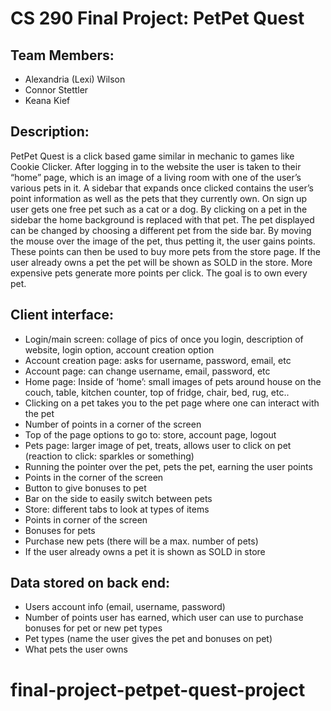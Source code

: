 # CS 290 Final Project: PetPet Quest

## Team Members:
* Alexandria (Lexi) Wilson
* Connor Stettler
* Keana Kief

## Description:
PetPet Quest is a click based game similar in mechanic to games like Cookie Clicker. After
logging in to the website the user is taken to their “home” page, which is an image of a living
room with one of the user’s various pets in it. A sidebar that expands once clicked contains the
user’s point information as well as the pets that they currently own. On sign up user gets one
free pet such as a cat or a dog. By clicking on a pet in the sidebar the home background is
replaced with that pet. The pet displayed can be changed by choosing a different pet from the
side bar. By moving the mouse over the image of the pet, thus petting it, the user gains points.
These points can then be used to buy more pets from the store page. If the user already owns a
pet the pet will be shown as SOLD in the store. More expensive pets generate more points per
click. The goal is to own every pet.

## Client interface:
- Login/main screen: collage of pics of once you login, description of website, login
option, account creation option
- Account creation page: asks for username, password, email, etc
- Account page: can change username, email, password, etc
- Home page: Inside of ‘home’: small images of pets around house on the couch, table,
kitchen counter, top of fridge, chair, bed, rug, etc..
- Clicking on a pet takes you to the pet page where one can interact with the pet
- Number of points in a corner of the screen
- Top of the page options to go to: store, account page, logout
- Pets page: larger image of pet, treats, allows user to click on pet (reaction to click:
sparkles or something)
- Running the pointer over the pet, pets the pet, earning the user points
- Points in the corner of the screen
- Button to give bonuses to pet
- Bar on the side to easily switch between pets
- Store: different tabs to look at types of items
- Points in corner of the screen
- Bonuses for pets
- Purchase new pets (there will be a max. number of pets)
- If the user already owns a pet it is shown as SOLD in store

## Data stored on back end:
- Users account info (email, username, password)
- Number of points user has earned, which user can use to purchase bonuses for pet or
new pet types
- Pet types (name the user gives the pet and bonuses on pet)
- What pets the user owns

# final-project-petpet-quest-project
